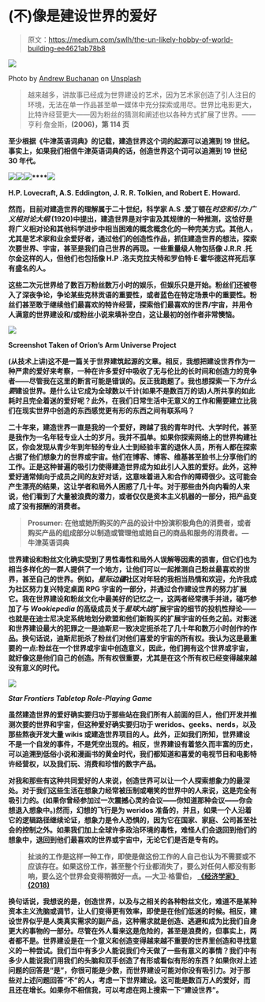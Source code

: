 # (不)像是建设世界的爱好

> 原文：<https://medium.com/swlh/the-un-likely-hobby-of-world-building-ee4621ab78b8>

![](img/bcdd91cb2453c8313c330bae24322398.png)

Photo by [Andrew Buchanan](https://unsplash.com/@photoart2018?utm_source=unsplash&utm_medium=referral&utm_content=creditCopyText) on [Unsplash](https://unsplash.com/search/photos/fantasy-map?utm_source=unsplash&utm_medium=referral&utm_content=creditCopyText)

> 越来越多，讲故事已经成为世界建设的艺术，因为艺术家创造了引人注目的环境，无法在单一作品甚至单一媒体中充分探索或用尽。世界比电影更大，比特许经营更大——因为粉丝的猜测和阐述也以各种方式扩展了世界。——亨利·詹金斯，**(2006)，第 114 页**

**至少根据《牛津英语词典》的记载，建造世界这个词的起源可以追溯到 19 世纪。事实上，如果我们相信牛津英语词典的话，创造世界这个词可以追溯到 19 世纪 30 年代。**

**![](img/3044f3c7effd2be8ec5823bcdb3ea036.png)****![](img/e5368ef608efdc23314af4d45fb17f1b.png)****![](img/5e9048a9d8939f19e463717ae5155c5d.png)****![](img/acb629fc28a0c74be0de9e9f34e9eaa9.png)**

**H.P. Lovecraft, A.S. Eddington, J. R. R. Tolkien, and Robert E. Howard.**

**然而，目前对建造世界的理解属于二十世纪，科学家 A.S .爱丁顿在*时空和引力:广义相对论大纲* (1920)中提出，建造世界是对宇宙及其规律的一种推测，这恰好是将广义相对论和其他科学进步中相当困难的概念概念化的一种完美方式。其他人，尤其是艺术家和业余爱好者，通过他们的创造性作品，抓住建造世界的想法，探索次要世界、宇宙，甚至是我们自己世界的再现。一些重量级人物包括像 J.R.R .托尔金这样的人，但他们也包括像 H.P .洛夫克拉夫特和罗伯特·E·霍华德这样死后享有盛名的人。**

**这些二次元世界给了数百万粉丝数万小时的娱乐，但娱乐只是开始。粉丝们还被卷入了深夜争论，争论某些克林贡语的重要性，或者蓝色在特定场景中的重要性。粉丝们甚至敢于继续他们最喜欢的特许经营，探索他们最喜欢的世界/宇宙，并用令人满意的世界建设和/或粉丝小说来填补空白，这让最初的创作者非常懊恼。**

**![](img/6ddc8defc771c109bdc3725ccaab3d08.png)**

**Screenshot Taken of Orion’s Arm Universe Project**

**(从技术上讲)这不是一篇关于世界建筑起源的文章。相反，我想把建设世界作为一种严肃的爱好来考察，一种在许多爱好中吸收了无与伦比的长时间和创造力的竞争者——尽管我在这里的断言可能是错误的。反正我跑题了。我也想探索一下*为什么要*建设世界。是什么让它成为全球数以千计(如果不是数百万的话)人所共享的如此耗时且完全着迷的爱好呢？此外，在我们日常生活中无意义的工作和需要建立比我们在现实世界中创造的东西感觉更有形的东西之间有联系吗？**

**二十年来，建造世界一直是我的一个爱好，跨越了我的青年时代、大学时代，甚至是我作为一名年轻专业人士的岁月。我并不孤单。如果你探索网络上的世界构建社区，你会发现从青少年到年轻的专业人士到经验丰富的退休人员，所有人都在探索占据了他们想象力的世界或宇宙。他们在博客、博客、维基甚至脸书上分享他们的工作。正是这种普遍的吸引力使得建造世界成为如此引人入胜的爱好。此外，这种爱好通常倾向于成员之间的友好对话，这意味着进入和合作的障碍很少。这可能会产生漂亮的结果，这让学者和局外人困惑了几十年。对于那些由外向内看的人来说，他们看到了大量被浪费的潜力，或者仅仅是资本主义机器的一部分，把产品变成了没有报酬的消费者。**

> ****Prosumer:** 在他或她所购买的产品的设计中扮演积极角色的消费者，或者购买产品的组成部分以制造或管理他或她自己的商品和服务的消费者。— **牛津英语词典****

**世界建设和粉丝文化确实受到了男性毒性和局外人误解等因素的损害，但它们也为相当多样化的一群人提供了一个地方，让他们可以一起推测自己粉丝最喜欢的世界，甚至自己的世界。例如，*星际边疆*社区对年轻的我相当热情和欢迎，允许我成为社区努力复兴特定桌面 RPG 宇宙的一部分，并通过合作建设世界的努力扩展它。我在世界建设和粉丝文化中最美好的记忆之一，这两者经常携手并进，碰巧参加了与 *Wookiepedia* 的高级成员关于*星球大战*扩展宇宙的细节的投机性辩论——也就是在迪士尼决定系统地划分欧盟和他们新购买的扩展宇宙的任务之前。对影迷和世界建设最大的犯罪之一是迪斯尼一致决定扼杀花了几十年和数万小时创作的作品。换句话说，迪斯尼扼杀了粉丝们对他们喜爱的宇宙的所有权。我认为这是最重要的一点:粉丝在一个世界或宇宙中创造意义，因此，他们拥有这个世界或宇宙，就好像这是他们自己的创造。所有权很重要，尤其是在这个所有权已经变得越来越没有意义的时代。**

**![](img/7c75a5990fed6958d1b725f85c12e393.png)**

***Star Frontiers Tabletop Role-Playing Game***

**虽然建造世界的爱好确实要归功于那些站在我们所有人前面的巨人，他们开发并推测次要的世界和宇宙，但这种爱好确实要归功于 weridos、geeks、nerds，以及那些熬夜开发大量 wikis 或建造世界项目的人。此外，正如我们所知，世界建设不是一个自发的事件，不是凭空出现的。相反，世界建设有着悠久而丰富的历史，可以追溯到低俗小说和漫画书的黄金时代，我们都知道和喜爱的电视节目和电影特许经营权，以及我们玩、消费和珍惜的数字产品。**

**对我和那些有这种共同爱好的人来说，创造世界可以让一个人探索想象力的最深处。对于我们这些生活在想象力经常被压制或嘲笑的世界中的人来说，这是完全有吸引力的。(如果你曾经参加过一次震撼心灵的会议——你知道那种会议——你会想退入想象中。)然而，幻想的飞行是为 weridos 准备的，并且，如果一个人沿着它的逻辑路径继续论证，想象力是令人恐惧的，因为它在国家、家庭、公司甚至社会的控制之外。如果我们加上全球许多政治环境的毒性，难怪人们会退回到他们的想象中，退回到他们最喜欢的世界或宇宙中，无论它们是否是专有的。**

> **扯淡的工作是这样一种工作，即使是做这份工作的人自己也认为不需要或不应该存在。如果这份工作，甚至整个行业都消失了，要么对任何人都没有影响，要么这个世界会变得稍微好一点。—大卫·格雷伯， [**《经济学家》** (2018)](https://www.economist.com/open-future/2018/06/29/bullshit-jobs-and-the-yoke-of-managerial-feudalism)**

**换句话说，我想说的是，创造世界，以及与之相关的各种粉丝文化，难道不是某种资本主义洗脑或调节，让人们变得更有效率，即使是在他们低迷的时候。相反，建设世界似乎是人类真实需求的副产品，这种需求就是创造、逃避和成为比我们自身更大的事物的一部分。尽管在外人看来这是危险的，甚至是浪费的，但事实上，两者都不是。世界建设是在一个意义和创造变得越来越不重要的世界里创造和寻找意义的一种尝试。我们当中有多少人能说我们今天做了一些有意义的事情？我们中有多少人能说我们用我们的头脑和双手创造了有形或看似有形的东西？如果你对上述问题的回答是“是”，你很可能是少数，而世界建设可能对你没有吸引力。对于那些对上述问题回答“不”的人，考虑一下世界建设。这可能是数百万人的爱好，而且还在增长。如果你不相信我，可以考虑在网上搜索一下“建设世界”。**